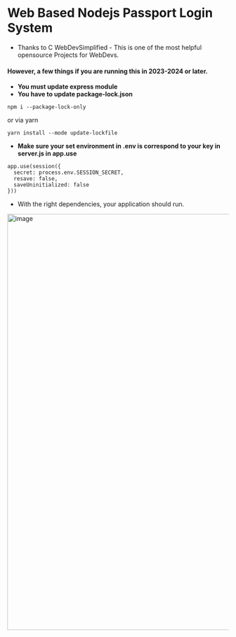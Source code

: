 # Web Based Nodejs Passport Login System 
- Thanks to C WebDevSimplified - This is one of the most helpful opensource Projects for WebDevs.

#### However, a few things if you are running this in 2023-2024 or later.
- **You must update express module**
- **You have to update package-lock.json**

```
npm i --package-lock-only
```

or via yarn

```
yarn install --mode update-lockfile
```
- **Make sure your set environment in .env is correspond to your key in server.js in app.use**

```
app.use(session({
  secret: process.env.SESSION_SECRET,
  resave: false,
  saveUninitialized: false
}))
```

- With the right dependencies, your application should run.

<img width="946" alt="image" src="https://github.com/WebDevSimplified/Nodejs-Passport-Login/assets/55284959/931f2cfd-a5e4-48b5-bac3-b9da519d860f">


